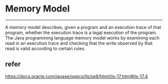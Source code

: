 # Memory Model
---
A memory model describes, given a program and an execution trace of that program, whether the execution trace is a legal execution of the 
program. The Java programming language memory model works by examining each read in an execution trace and checking that the write observed by that read is valid according to certain rules.
## refer
https://docs.oracle.com/javase/specs/jls/se8/html/jls-17.html#jls-17.4

